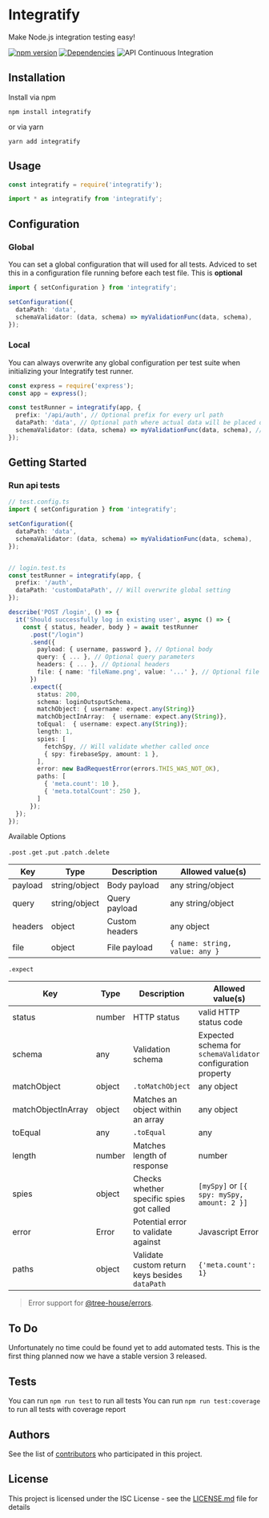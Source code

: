 # Integratify

Make Node.js integration testing easy!

[![npm version](https://badge.fury.io/js/integratify.svg)](https://badge.fury.io/js/integratify)
[![Dependencies](https://david-dm.org/knor-el-snor/integratify.svg)](https://david-dm.org/knor-el-snor/integratify.svg)
![API Continuous Integration](https://github.com/ShopBonsai/integratify/workflows/API%20Continuous%20Integration/badge.svg)

## Installation

Install via npm

```shell
npm install integratify
```

or via yarn

```shell
yarn add integratify
```

## Usage

```javascript
const integratify = require('integratify');
```

```javascript
import * as integratify from 'integratify';
```

## Configuration

### Global

You can set a global configuration that will used for all tests. Adviced to set this in a configuration file running before each test file. This is **optional**

```typescript
import { setConfiguration } from 'integratify';

setConfiguration({
  dataPath: 'data',
  schemaValidator: (data, schema) => myValidationFunc(data, schema),
});
```

### Local

You can always overwrite any global configuration per test suite when initializing your Integratify test runner.

```typescript
const express = require('express');
const app = express();

const testRunner = integratify(app, {
  prefix: '/api/auth', // Optional prefix for every url path
  dataPath: 'data', // Optional path where actual data will be placed on.
  schemaValidator: (data, schema) => myValidationFunc(data, schema), // Function to validate data against a schema
});
```

## Getting Started

### Run api tests

```typescript
// test.config.ts
import { setConfiguration } from 'integratify';

setConfiguration({
  dataPath: 'data',
  schemaValidator: (data, schema) => myValidationFunc(data, schema),
});


// login.test.ts
const testRunner = integratify(app, {
  prefix: '/auth',
  dataPath: 'customDataPath', // Will overwrite global setting
});

describe('POST /login', () => {
  it('Should successfully log in existing user', async () => {
    const { status, header, body } = await testRunner
      .post("/login")
      .send({
        payload: { username, password }, // Optional body
        query: { ... }, // Optional query parameters
        headers: { ... }, // Optional headers
        file: { name: 'fileName.png', value: '...' }, // Optional file
      })
      .expect({
        status: 200,
        schema: loginOutsputSchema,
        matchObject: { username: expect.any(String)}
        matchObjectInArray:  { username: expect.any(String)},
        toEqual:  { username: expect.any(String)};
        length: 1,
        spies: [
          fetchSpy, // Will validate whether called once
          { spy: firebaseSpy, amount: 1 },
        ],
        error: new BadRequestError(errors.THIS_WAS_NOT_OK),
        paths: [
          { 'meta.count': 10 },
          { 'meta.totalCount': 250 },
        ]
      });
  });
});
```

Available Options

`.post` `.get` `.put` `.patch` `.delete`

| Key     | Type          | Description    | Allowed value(s)               |
| ------- | ------------- | -------------- | ------------------------------ |
| payload | string/object | Body payload   | any string/object              |
| query   | string/object | Query payload  | any string/object              |
| headers | object        | Custom headers | any object                     |
| file    | object        | File payload   | `{ name: string, value: any }` |

`.expect`

| Key                | Type   | Description                                    | Allowed value(s)                                             |
| ------------------ | ------ | ---------------------------------------------- | ------------------------------------------------------------ |
| status             | number | HTTP status                                    | valid HTTP status code                                       |
| schema             | any    | Validation schema                              | Expected schema for `schemaValidator` configuration property |
| matchObject        | object | `.toMatchObject`                               | any object                                                   |
| matchObjectInArray | object | Matches an object within an array              | any object                                                   |
| toEqual            | any    | `.toEqual`                                     | any                                                          |
| length             | number | Matches length of response                     | number                                                       |
| spies              | object | Checks whether specific spies got called       | `[mySpy]` or `[{ spy: mySpy, amount: 2 }]`                   |
| error              | Error  | Potential error to validate against            | Javascript Error                                             |
| paths              | object | Validate custom return keys besides `dataPath` | `{'meta.count': 1}`                                          |

> Error support for [@tree-house/errors](https://github.com/ShopBonsai/tree-house/tree/master/packages/errors).

## To Do

Unfortunately no time could be found yet to add automated tests. This is the first thing planned now we have a stable version 3 released.

## Tests

You can run `npm run test` to run all tests
You can run `npm run test:coverage` to run all tests with coverage report

## Authors

See the list of [contributors](https://github.com/ShopBonsai/integratify/contributors) who participated in this project.

## License

This project is licensed under the ISC License - see the [LICENSE.md](LICENSE.md) file for details
